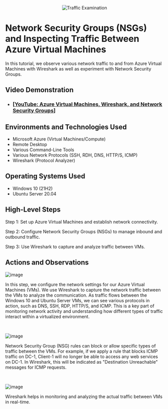 
<p align="center">
<img src="https://i.imgur.com/Ua7udoS.png" alt="Traffic Examination"/>
</p>

<h1>Network Security Groups (NSGs) and Inspecting Traffic Between Azure Virtual Machines</h1>
In this tutorial, we observe various network traffic to and from Azure Virtual Machines with Wireshark as well as experiment with Network Security Groups. <br />


<h2>Video Demonstration</h2>

- ### [[YouTube: Azure Virtual Machines, Wireshark, and Network Security Groups](https://www.youtube.com)] 

<h2>Environments and Technologies Used</h2>

- Microsoft Azure (Virtual Machines/Compute)
- Remote Desktop
- Various Command-Line Tools
- Various Network Protocols (SSH, RDH, DNS, HTTP/S, ICMP)
- Wireshark (Protocol Analyzer)

<h2>Operating Systems Used </h2>

- Windows 10 (21H2)
- Ubuntu Server 20.04

<h2>High-Level Steps</h2>

Step 1: Set up Azure Virtual Machines and establish network connectivity.

Step 2: Configure Network Security Groups (NSGs) to manage inbound and outbound traffic.

Step 3: Use Wireshark to capture and analyze traffic between VMs.


<h2>Actions and Observations</h2>

<p>

![image](https://github.com/user-attachments/assets/e007d4ff-8d92-44c2-aa05-73e828aaf0c2)

</p>
<p>
 In this step, we configure the network settings for our Azure Virtual Machines (VMs). We use Wireshark to capture the network traffic between the VMs to analyze the communication. As traffic flows between the Windows 10 and Ubuntu Server VMs, we can see various protocols in action, such as DNS, SSH, RDP, HTTP/S, and ICMP. This is a key part of monitoring network activity and understanding how different types of traffic interact within a virtualized environment.
</p>
<br />

<p>

![image](https://github.com/user-attachments/assets/bb3cea8d-a826-4896-bbdc-38fdaa9b9ae5)

</p>
<p>
Network Security Group (NSG) rules can block or allow specific types of traffic between the VMs. For example, if we apply a rule that blocks ICMP traffic on DC-1, Client-1 will no longer be able to access any web services on DC-1. In Wireshark, this will be indicated as "Destination Unreachable" messages for ICMP requests.
</p>
<br />

<p>

![image](https://github.com/user-attachments/assets/d9339366-c4bb-42da-a47e-5b455e6d64e7)


</p>
<p>
Wireshark helps in monitoring and analyzing the actual traffic between VMs in real-time.
</p>
<br />

<p>
